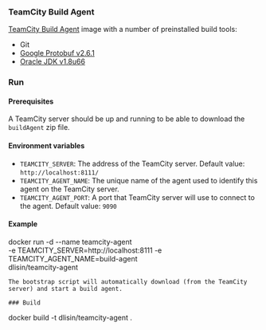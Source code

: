### TeamCity Build Agent
[TeamCity Build Agent](https://www.jetbrains.com/teamcity/) image with a number of preinstalled build tools:
 - Git
 - [Google Protobuf v2.6.1](https://developers.google.com/protocol-buffers/)
 - [Oracle JDK v1.8u66](http://www.oracle.com/technetwork/java/javase/overview/index.html)

### Run

#### Prerequisites
A TeamCity server should be up and running to be able to download the `buildAgent` zip file.

#### Environment variables
 - `TEAMCITY_SERVER`: The address of the TeamCity server. Default value: `http://localhost:8111/`
 - `TEAMCITY_AGENT_NAME`: The unique name of the agent used to identify this agent on the TeamCity server.
 - `TEAMCITY_AGENT_PORT`: A port that TeamCity server will use to connect to the agent. Default value: `9090`

#### Example 
docker run -d --name teamcity-agent \
    -e TEAMCITY_SERVER=http://localhost:8111 
    -e TEAMCITY_AGENT_NAME=build-agent \
  dlisin/teamcity-agent
```
The bootstrap script will automatically download (from the TeamCity server) and start a build agent.

### Build
```
docker build -t dlisin/teamcity-agent .
```
